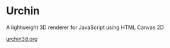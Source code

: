 # Urchin
<p>
  A lightweight 3D renderer for JavaScript using HTML Canvas 2D
</p>
<p>
  <a href="urchin3d.org">urchin3d.org</a>
</p>
